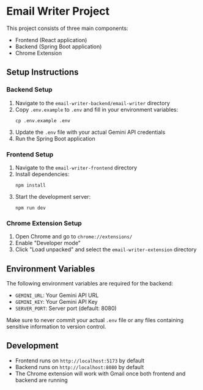 # Email Writer Project

This project consists of three main components:
- Frontend (React application)
- Backend (Spring Boot application)
- Chrome Extension

## Setup Instructions

### Backend Setup
1. Navigate to the `email-writer-backend/email-writer` directory
2. Copy `.env.example` to `.env` and fill in your environment variables:
   ```
   cp .env.example .env
   ```
3. Update the `.env` file with your actual Gemini API credentials
4. Run the Spring Boot application

### Frontend Setup
1. Navigate to the `email-writer-frontend` directory
2. Install dependencies:
   ```
   npm install
   ```
3. Start the development server:
   ```
   npm run dev
   ```

### Chrome Extension Setup
1. Open Chrome and go to `chrome://extensions/`
2. Enable "Developer mode"
3. Click "Load unpacked" and select the `email-writer-extension` directory

## Environment Variables

The following environment variables are required for the backend:

- `GEMINI_URL`: Your Gemini API URL
- `GEMINI_KEY`: Your Gemini API Key
- `SERVER_PORT`: Server port (default: 8080)

Make sure to never commit your actual `.env` file or any files containing sensitive information to version control.

## Development

- Frontend runs on `http://localhost:5173` by default
- Backend runs on `http://localhost:8080` by default
- The Chrome extension will work with Gmail once both frontend and backend are running 